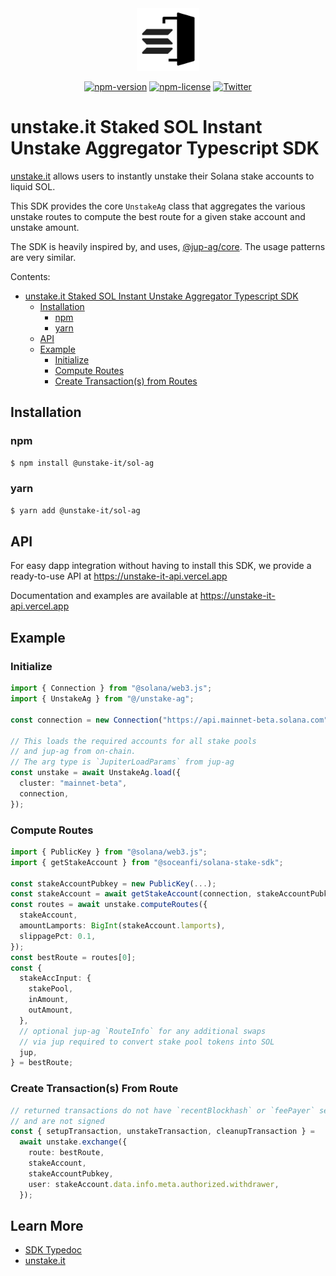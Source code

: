 <div align="center"><a href="https://unstake.it/"><img src="assets/logo.png" height="100" alt="unstake.it"></a></div>

<div align="center">

[![npm-version](https://img.shields.io/npm/v/@unstake-it/sol-ag?style=flat)](https://npmjs.com/@unstake-it/sol-ag)
[![npm-license](https://img.shields.io/npm/l/@unstake-it/sol-ag?style=flat)](https://npmjs.com/@unstake-it/sol-ag)
[![Twitter](https://img.shields.io/twitter/follow/unstakeit?style=flat&color=f24f83)](https://twitter.com/unstakeit)

</div>

# unstake.it Staked SOL Instant Unstake Aggregator Typescript SDK

[unstake.it](https://unstake.it) allows users to instantly unstake their Solana stake accounts to liquid SOL.

This SDK provides the core `UnstakeAg` class that aggregates the various unstake routes to compute the best route for a given stake account and unstake amount.

The SDK is heavily inspired by, and uses, [@jup-ag/core](https://www.npmjs.com/package/@jup-ag/core). The usage patterns are very similar.

Contents:
- [unstake.it Staked SOL Instant Unstake Aggregator Typescript SDK](#unstakeit-staked-sol-instant-unstake-aggregator-typescript-sdk)
  - [Installation](#installation)
    - [npm](#npm)
    - [yarn](#yarn)
  - [API](#api)
  - [Example](#example)
    - [Initialize](#initialize)
    - [Compute Routes](#compute-routes)
    - [Create Transaction(s) from Routes](#create-transactions-from-route)

## Installation

### npm

```bash
$ npm install @unstake-it/sol-ag
```

### yarn

```bash
$ yarn add @unstake-it/sol-ag
```

## API

For easy dapp integration without having to install this SDK, we provide a ready-to-use API at https://unstake-it-api.vercel.app

Documentation and examples are available at https://unstake-it-api.vercel.app

## Example

### Initialize

```ts
import { Connection } from "@solana/web3.js";
import { UnstakeAg } from "@/unstake-ag";

const connection = new Connection("https://api.mainnet-beta.solana.com");

// This loads the required accounts for all stake pools
// and jup-ag from on-chain.
// The arg type is `JupiterLoadParams` from jup-ag
const unstake = await UnstakeAg.load({
  cluster: "mainnet-beta",
  connection,
});
```

### Compute Routes

```ts
import { PublicKey } from "@solana/web3.js";
import { getStakeAccount } from "@soceanfi/solana-stake-sdk";

const stakeAccountPubkey = new PublicKey(...);
const stakeAccount = await getStakeAccount(connection, stakeAccountPubkey);
const routes = await unstake.computeRoutes({
  stakeAccount,
  amountLamports: BigInt(stakeAccount.lamports),
  slippagePct: 0.1,
});
const bestRoute = routes[0];
const {
  stakeAccInput: {
    stakePool,
    inAmount,
    outAmount,
  },
  // optional jup-ag `RouteInfo` for any additional swaps
  // via jup required to convert stake pool tokens into SOL
  jup,
} = bestRoute;
```

### Create Transaction(s) From Route

```ts
// returned transactions do not have `recentBlockhash` or `feePayer` set
// and are not signed
const { setupTransaction, unstakeTransaction, cleanupTransaction } =
  await unstake.exchange({
    route: bestRoute,
    stakeAccount,
    stakeAccountPubkey,
    user: stakeAccount.data.info.meta.authorized.withdrawer,
  });
```

## Learn More

- [SDK Typedoc](https://unstake-ag.vercel.app)
- [unstake.it](https://unstake.it)

